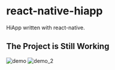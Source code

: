 # react-native-hiapp
HiApp written with react-native.

## The Project is Still Working

![demo](https://raw.githubusercontent.com/BelinChung/react-native-hiapp/master/DemoGifs/demo_v2.gif)
![demo_2](https://raw.githubusercontent.com/BelinChung/react-native-hiapp/master/DemoGifs/demo_v2_2.gif)